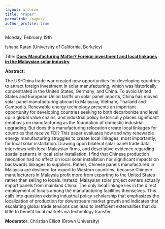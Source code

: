 ```yaml
---
layout: archive
title: "Paper"
permalink: /paper/
author_profile: true
---
```



Monday, February 19th

Ishana Ratan (University of California, Berkeley)

Title: <a href="https://gsipe-workshop.github.io/files/Malaysia_Paper.pdf">**Does Manufacturing Matter? Foreign investment and local linkages in the Malaysian solar industry**</a>


**Abstract:**

The US-China trade war created new opportunities for developing countries to attract foreign investment in solar manufacturing, which was historically concentrated in the United States, Germany, and China. To avoid United States and European Union tariffs on solar panel imports, China has moved solar panel manufacturing abroad to Malaysia, Vietnam, Thailand and Cambodia. Renewable energy technology presents an important opportunity for developing countries seeking to both decarbonize and level up in global value chains, and industrial policy historically places significant emphasis on manufacturing as the foundation of domestic industrial upgrading. But does this manufacturing relocation create local linkages for countries that receive FDI? This paper evaluates how and why renewable energy manufacturing struggles to create local linkages, most importantly, for local solar installation. Drawing upon bilateral solar panel trade data, interviews with local Malaysian firms, and descriptive evidence regarding spatial patterns in local solar installation, I find that Chinese production relocation had no effect on local solar installation nor significant impacts on backwards linkages to suppliers. Rather, Chinese panels manufactured in Malaysia are destined for export to Western countries, because Chinese manufacturers in Malaysia profit more from exporting to the United States rather than selling to locals. Instead, Malaysian solar project owners actually import panels from mainland China. The only local linkage lies in the direct employment of locals among the manufacturing facilities themselves. This calls into question existing industrial policy scholarship that emphasizes the localization of production for downstream market growth and indicates that escalating global trade tensions can lead to inefficient externalities that do little to benefit local markets via technology transfer.

**Moderator:** Christian Elliott (Brown University) 

